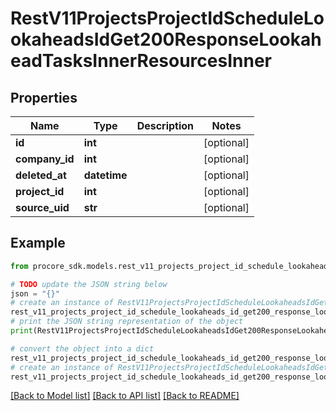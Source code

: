 # RestV11ProjectsProjectIdScheduleLookaheadsIdGet200ResponseLookaheadTasksInnerResourcesInner


## Properties

Name | Type | Description | Notes
------------ | ------------- | ------------- | -------------
**id** | **int** |  | [optional] 
**company_id** | **int** |  | [optional] 
**deleted_at** | **datetime** |  | [optional] 
**project_id** | **int** |  | [optional] 
**source_uid** | **str** |  | [optional] 

## Example

```python
from procore_sdk.models.rest_v11_projects_project_id_schedule_lookaheads_id_get200_response_lookahead_tasks_inner_resources_inner import RestV11ProjectsProjectIdScheduleLookaheadsIdGet200ResponseLookaheadTasksInnerResourcesInner

# TODO update the JSON string below
json = "{}"
# create an instance of RestV11ProjectsProjectIdScheduleLookaheadsIdGet200ResponseLookaheadTasksInnerResourcesInner from a JSON string
rest_v11_projects_project_id_schedule_lookaheads_id_get200_response_lookahead_tasks_inner_resources_inner_instance = RestV11ProjectsProjectIdScheduleLookaheadsIdGet200ResponseLookaheadTasksInnerResourcesInner.from_json(json)
# print the JSON string representation of the object
print(RestV11ProjectsProjectIdScheduleLookaheadsIdGet200ResponseLookaheadTasksInnerResourcesInner.to_json())

# convert the object into a dict
rest_v11_projects_project_id_schedule_lookaheads_id_get200_response_lookahead_tasks_inner_resources_inner_dict = rest_v11_projects_project_id_schedule_lookaheads_id_get200_response_lookahead_tasks_inner_resources_inner_instance.to_dict()
# create an instance of RestV11ProjectsProjectIdScheduleLookaheadsIdGet200ResponseLookaheadTasksInnerResourcesInner from a dict
rest_v11_projects_project_id_schedule_lookaheads_id_get200_response_lookahead_tasks_inner_resources_inner_from_dict = RestV11ProjectsProjectIdScheduleLookaheadsIdGet200ResponseLookaheadTasksInnerResourcesInner.from_dict(rest_v11_projects_project_id_schedule_lookaheads_id_get200_response_lookahead_tasks_inner_resources_inner_dict)
```
[[Back to Model list]](../README.md#documentation-for-models) [[Back to API list]](../README.md#documentation-for-api-endpoints) [[Back to README]](../README.md)


